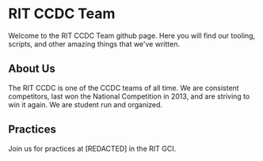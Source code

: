# RIT CCDC Team

Welcome to the RIT CCDC Team github page. 
Here you will find our tooling, scripts, and other amazing things that we've written.

## About Us

The RIT CCDC is one of the CCDC teams of all time. We are consistent competitors, last won the National Competition in 2013, 
and are striving to win it again. We are student run and organized. 

## Practices

Join us for practices at \[REDACTED] in the RIT GCI. 

